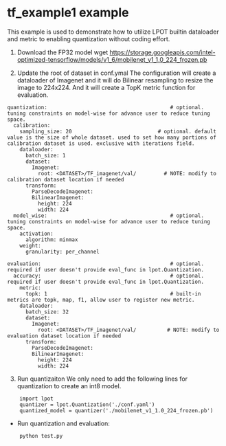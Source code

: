 tf_example1 example
=====================
This example is used to demonstrate how to utilize LPOT builtin dataloader and metric to enabling quantization without coding effort.

1. Download the FP32 model
wget https://storage.googleapis.com/intel-optimized-tensorflow/models/v1_6/mobilenet_v1_1.0_224_frozen.pb

2. Update the root of dataset in conf.ymal
The configuration will create a dataloader of Imagenet and it will do Bilinear resampling to resize the image to 224x224. And it will create a TopK metric function for evaluation.   
```
quantization:                                        # optional. tuning constraints on model-wise for advance user to reduce tuning space.
  calibration:
    sampling_size: 20                            # optional. default value is the size of whole dataset. used to set how many portions of calibration dataset is used. exclusive with iterations field.
    dataloader:
      batch_size: 1
      dataset:
        Imagenet:
          root: <DATASET>/TF_imagenet/val/         # NOTE: modify to calibration dataset location if needed
      transform:
        ParseDecodeImagenet:
        BilinearImagenet: 
          height: 224
          width: 224
  model_wise:                                        # optional. tuning constraints on model-wise for advance user to reduce tuning space.
    activation:
      algorithm: minmax
    weight:
      granularity: per_channel

evaluation:                                          # optional. required if user doesn't provide eval_func in lpot.Quantization.
  accuracy:                                          # optional. required if user doesn't provide eval_func in lpot.Quantization.
    metric:
      topk: 1                                        # built-in metrics are topk, map, f1, allow user to register new metric.
    dataloader:
      batch_size: 32
      dataset:
        Imagenet:
          root: <DATASET>/TF_imagenet/val/          # NOTE: modify to evaluation dataset location if needed
      transform:
        ParseDecodeImagenet:
        BilinearImagenet: 
          height: 224
          width: 224

```

3. Run quantizaiton
We only need to add the following lines for quantization to create an int8 model.
```
    import lpot
    quantizer = lpot.Quantization('./conf.yaml')
    quantized_model = quantizer('./mobilenet_v1_1.0_224_frozen.pb')
```
* Run quantization and evaluation:
```
    python test.py
``` 

